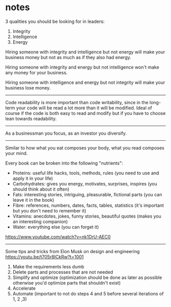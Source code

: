 # notes

3 qualities you should be looking for in leaders:

1. Integrity
2. Intelligence
3. Energy

Hiring someone with integrity and intelligence but not energy will make your business money but not as much as if they also had energy.

Hiring someone with integrity and energy but not intelligence won't make any money for your business.

Hiring someone with intelligence and energy but not integrity will make your business lose money.
                             
---

Code readability is more important than code writability, since in the long-term your code will be read a lot more 
than it will be modified. Ideal of course if the code is both easy to read and modify but if you have to choose 
lean towards readability.

---

As a businessman you focus, as an investor you diversify.

---

Similar to how what you eat composes your body, what you read composes your mind.

Every book can be broken into the following "nutrients":

- Proteins: useful life hacks, tools, methods, rules (you need to use and apply it in your life)
- Carbohydrates: gives you energy, motivates, surprises, inspires (you should think about it often)
- Fats: interesting stories, intriguing, pleasurable, fictional parts (you can leave it in the book)
- Fibre: references, numbers, dates, facts, tables, statistics (it's important but you don't need to remember it)
- Vitamins: anecdotes, jokes, funny stories, beautiful quotes (makes you an interesting companion)
- Water: everything else (you can forget it)

https://www.youtube.com/watch?v=nk1DrU-AEC0

---

Some tips and tricks from Elon Musk on design and engineering https://youtu.be/t705r8ICkRw?t=1001

1. Make the requirements less dumb
2. Delete parts and processes that are not needed
3. Simplify and optimize (optimization should be done as later as possible otherwise you'd optimize parts that shouldn't exist)
4. Accelerate
5. Automate (important to not do steps 4 and 5 before several iterations of 1, 2 ,3)
